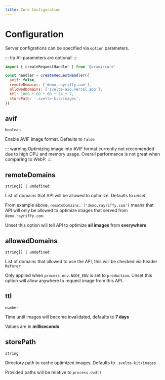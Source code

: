 ```yaml
---
title: Core Configuration
---
```


# Configuration

Server configrations can be specified via `option` parameters.

::: tip
All parameters are optional!
:::

```js
import { createRequestHandler } from '@urami/core'

const handler = createRequestHandler({
  avif: false,
  remoteDomains: ['demo.rayriffy.com'],
  allowedDomains: ['svelte-aio.vercel.app'],
  ttl: 1000 * 60 * 60 * 24 * 7,
  storePath: '.svelte-kit/images',
})
```

## avif

`boolean`

Enable AVIF image format. Defaults to `false`

::: warning
Optimizing image into AVIF format currently not reccomended due to high CPU and memory usage. Overall performance is not great when comparing to WebP.
:::

## remoteDomains

`string[] | undefined`

List of domains that API will be allowed to optimize. Defaults to _unset_

From example above, `remoteDomains: ['demo.rayriffy.com']` means that API will only be allowed to optimize images that served from `demo.rayriffy.com`.

Unset this option will tell API to optimize **all images** from **everywhere**

## allowedDomains

`string[] | undefined`

List of domains that allowed to use the API, this will be checked via header `Referer`

Only applied when `process.env.NODE_ENV` is set to `production`. Unset this option will allow anywhere to request image from this API.

## ttl

`number`

Time until images will become invalidated, defaults to **7 days**

Values are in **milliseconds**

## storePath

`string`

Directory path to cache optimized images. Defaults to `.svelte-kit/images`

Provided paths will be relative to `process.cwd()`

